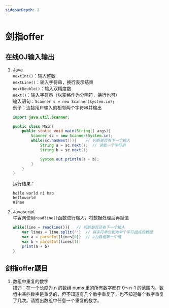 ```yaml
---
sidebarDepth: 2
---
```


# 剑指offer

## 在线OJ输入输出
1. Java  
   `nextInt()`：输入整数  
   `nextLine()`：输入字符串，换行表示结束  
   `nextDouble()`：输入双精度数  
   `next()`：输入字符串（以空格作为分隔符，换行也可）  
   输入语句：`Scanner s = new Scanner(System.in);`  
   例子：连接用户输入的相邻两个字符串并输出
   ```java
   import java.util.Scanner;

   public class Main{
       public static void main(String[] args){
           Scanner sc = new Scanner(System.in);
           while(sc.hasNext()){    // 判断是否有下一个输入
               String a = sc.next();  // 读取一个字符串
               String b = sc.next();

               System.out.println(a + b);
           }
       }
   }
   ```
   运行结果：  
   ```
   hello world ni hao
   helloworld
   nihao
   ```
2. Javascript  
   牛客网使用`readline()`函数进行输入，将数据处理后再赋值
   ```javascript
   while(line = readline()){   // 判断是否还有下一个输入
       var lines = line.split('')  // 将字符串分割为单个字符组成的数组
       var a = parseInt(lines[0])  // a为数组第一个值
       var b = parseInt(lines[1])
       print(a + b)
   }
   ```
## 剑指offer题目
1. 数组中重复的数字  
   描述：在一个长度为 n 的数组 nums 里的所有数字都在 0～n-1 的范围内。数组中某些数字是重复的，但不知道有几个数字重复了，也不知道每个数字重复了几次。请找出数组中任意一个重复的数字。  

   